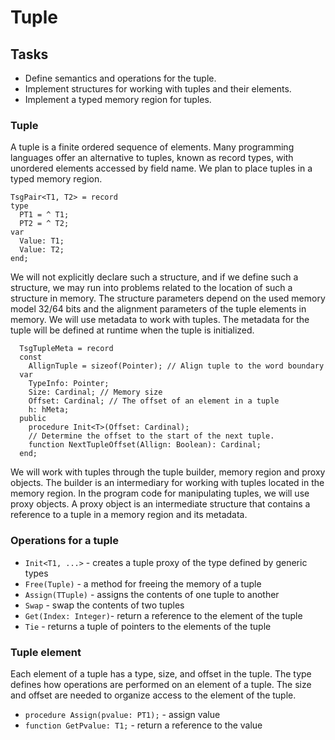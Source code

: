 # Tuple

## Tasks
 - Define semantics and operations for the tuple.
 - Implement structures for working with tuples and their elements.
 - Implement a typed memory region for tuples.

### Tuple

A tuple is a finite ordered sequence of elements.
Many programming languages offer an alternative to tuples, known as record types, with unordered elements accessed by field name.
We plan to place tuples in a typed memory region.
```
TsgPair<T1, T2> = record
type
  PT1 = ^ T1;
  PT2 = ^ T2;
var
  Value: T1;
  Value: T2;
end;
```
We will not explicitly declare such a structure, and if we define such a structure, we may run into problems related to the location of such a structure in memory.
The structure parameters depend on the used memory model 32/64 bits and the alignment parameters of the tuple elements in memory.
We will use metadata to work with tuples.
The metadata for the tuple will be defined at runtime when the tuple is initialized.
```
  TsgTupleMeta = record
  const
    AllignTuple = sizeof(Pointer); // Align tuple to the word boundary
  var
    TypeInfo: Pointer;
    Size: Cardinal; // Memory size
    Offset: Cardinal; // The offset of an element in a tuple
    h: hMeta;
  public
    procedure Init<T>(Offset: Cardinal);
    // Determine the offset to the start of the next tuple.
    function NextTupleOffset(Allign: Boolean): Cardinal;
  end;
```
We will work with tuples through the tuple builder, memory region and proxy objects.
The builder is an intermediary for working with tuples located in the memory region.
In the program code for manipulating tuples, we will use proxy objects.
A proxy object is an intermediate structure that contains a reference to a tuple in a memory region and its metadata.

### Operations for a tuple
 - `Init<T1, ...>` - creates a tuple proxy of the type defined by generic types
 - `Free(Tuple)` - a method for freeing the memory of a tuple
 - `Assign(TTuple)` - assigns the contents of one tuple to another
 - `Swap` - swap the contents of two tuples
 - `Get(Index: Integer)`- return a reference to the element of the tuple
 - `Tie` - returns a tuple of pointers to the elements of the tuple

### Tuple element
Each element of a tuple has a type, size, and offset in the tuple.
The type defines how operations are performed on an element of a tuple.
The size and offset are needed to organize access to the element of the tuple.
- `procedure Assign(pvalue: PT1);` - assign value
 - `function GetPvalue: T1;` - return a reference to the value
